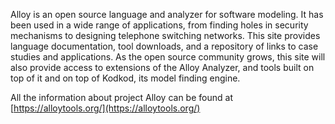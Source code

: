 Alloy is an open source language and analyzer for software modeling. It has been used in a wide range of applications, from finding holes in security mechanisms to designing telephone switching networks. This site provides language documentation, tool downloads, and a repository of links to case studies and applications. As the open source community grows, this site will also provide access to extensions of the Alloy Analyzer, and tools built on top of it and on top of Kodkod, its model finding engine.

All the information about project Alloy can be found at [https://alloytools.org/](https://alloytools.org/) 

